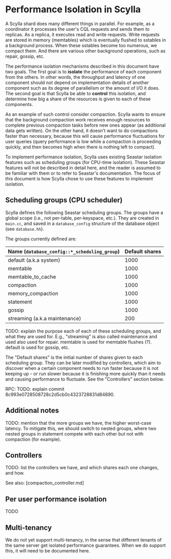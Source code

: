 # Performance Isolation in Scylla
A Scylla shard does many different things in parallel. For example, as a coordinator it processes the user's CQL requests and sends them to replicas. As a replica, it executes read and write requests. Write requests are stored in memory (memtables) which is eventually flushed to sstables in a background process. When these sstables become too numerous, we compact them. And there are various other background operations, such as repair, gossip, etc.

The performance isolation mechanisms described in this document have two goals. The first goal is to **isolate** the performance of each component from the others. In other words, the throughput and latency of one component should not depend on implementation details of another component such as its degree of parallelism or the amount of I/O it does. The second goal is that Scylla be able to **control** this isolation, and determine how big a share of the resources is given to each of these components.

As an example of such control consider compaction. Scylla wants to ensure that the background compaction work receives enough resources to complete previous compaction tasks before new ones appear (as additional data gets written). On the other hand, it doesn't want to do compactions faster than necessary, because this will cause performance fluctuations for user queries (query performance is low while a compaction is proceeding quickly, and then becomes high when there is nothing left to compact).

To implement performance isolation, Scylla uses existing Seastar isolation features such as scheduling groups (for CPU-time isolation). These Seastar features will not be described in detail here, and the reader is assumed to be familiar with them or to refer to Seastar's documentation. The focus of this document is how Scylla chose to use these features to implement isolation.

## Scheduling groups (CPU scheduler)
Scylla defines the following Seastar scheduling groups. The groups have a global scope (i.e., not per-table, per-keyspace, etc.). They are created in `main.cc`, and saved in a `database_config` structure of the database object (see `database.hh`).

The groups currently defined are:

| Name (`database_config::*_scheduling_group`) | Default shares
| -------------------------------------------- | --------------
| default (a.k.a system)                       | 1000
| memtable                                     | 1000
| memtable_to_cache                            | 1000
| compaction                                   | 1000
| memory_compaction                            | 1000
| statement                                    | 1000
| gossip                                       | 1000
| streaming (a.k.a maintenance)                | 200

TODO: explain the purpose each of each of these scheduling groups, and what they are used for. E.g., "streaming" is also called maintenance and used also used for repair. memtable is used for memtable flushes (?). default is used for gossip, etc.

The "Default shares" is the initial number of shares given to each scheduling group. They can be later modified by controllers, which aim to discover when a certain component needs to run faster because it is not keeping up - or run slower because it is finishing more quickly than it needs and causing performance to fluctuate. See the "Controllers" section below.

RPC: TODO: explain commit 8c993e0728508728c2d5cb0c4323728831d84890.

## Additional notes

TODO: mention that the more groups we have, the higher worst-case latency.
To mitigate this, we should switch to nested groups, where two nested groups in statement compete with each other but not with compaction (for example). 

## Controllers

TODO: list the controllers we have, and which shares each one changes, and how.

See also: [compaction_controller.md]

## Per user performance isolation
TODO

## Multi-tenancy
We do not yet support multi-tenancy, in the sense that different tenants of the same server get isolated performance guarantees. When we do support this, it will need to be documented here.
